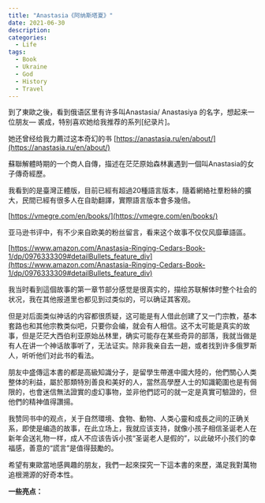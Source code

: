```yaml
---
title: "Anastasia《阿纳斯塔夏》"
date: 2021-06-30
description: 
categories:
  - Life
tags:
  - Book
  - Ukraine
  - God
  - History  
  - Travel
---
```



到了東歐之後，看到俄语区里有许多叫Anastasia/ Anastasiya 的名字，想起来一位朋友— 裘成，特别喜欢她给我推荐的系列[纪录片]。

她还曾经给我力薦过这本奇幻的书 [https://anastasia.ru/en/about/](https://anastasia.ru/en/about/)

蘇聯解體時期的一个商人自傳，描述在茫茫原始森林裏遇到一個叫Anastasia的女子傳奇經歷。

我看到的是臺灣正體版，目前已經有超過20種語言版本，隨着網絡社羣粉絲的擴大，民間已經有很多人在自助翻譯，實際語言版本會多幾倍。

[https://vmegre.com/en/books/](https://vmegre.com/en/books/)

亚马逊书评中，有不少来自欧美的粉丝留言，看来这个故事不仅仅风靡華語區。

[https://www.amazon.com/Anastasia-Ringing-Cedars-Book-1/dp/0976333309#detailBullets_feature_div](https://www.amazon.com/Anastasia-Ringing-Cedars-Book-1/dp/0976333309#detailBullets_feature_div)

我当时看到這個故事的第一章节部分感觉是很真实的，描绘苏联解体时整个社会的状况，我在其他报道里也都见到过类似的，可以确证其客观。

但是对后面类似神话的内容都很质疑，这可能是有人借此创建了又一门宗教，基本套路也和其他宗教类似吧，只要你会编，就会有人相信。这不太可能是真实的故事，但是茫茫大西伯利亚原始丛林里，确实可能存在某些奇异的部落，我就当做是有人在讲一个神话故事听了，无法证实。除非我亲自去一趟，或者找到许多俄罗斯人，听听他们对此书的看法。

朋友中盛傳這本書的都是高級知識分子，是留學生帶進中國大陸的，他們關心人类整体的利益，屬於那類特別善良和美好的人，當然高學歷人士的知識範圍也是有侷限的，也會迷信無法證實的虛幻事物，並非他們認可的就一定是真實可驗證的，但他們的精神值得讚揚。

我赞同书中的观点，关于自然環境、食物、動物、人类心靈和成長之间的正确关系，即使是编造的故事，在此立场上，我就应该支持，就像小孩子相信圣诞老人在新年会送礼物一样，成人不应该告诉小孩“圣诞老人是假的”，以此破坏小孩们的幸福感，善意的“謊言”是值得鼓勵的。

希望有東歐當地感興趣的朋友，我們一起來探究一下這本書的來歷，滿足我對萬物追根溯源的好奇本性。

**一些亮点：**

